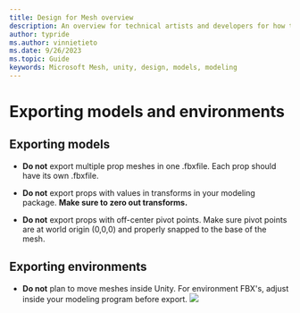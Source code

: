 ```yaml
---
title: Design for Mesh overview
description: An overview for technical artists and developers for how to design for Mesh.
author: typride
ms.author: vinnietieto
ms.date: 9/26/2023
ms.topic: Guide
keywords: Microsoft Mesh, unity, design, models, modeling
---
```


# Exporting models and environments

## Exporting models

- **Do not** export multiple prop meshes in one .fbxfile. Each prop
    should have its own .fbxfile.

- **Do not** export props with values in transforms in your modeling
    package. **Make sure to zero out transforms.**

- **Do not** export props with off-center pivot points. Make sure
    pivot points are at world origin (0,0,0) and properly snapped to the
    base of the mesh.

## Exporting environments

- **Do not** plan to move meshes inside Unity. For environment FBX's,
    adjust inside your modeling program before export.
![](../../media/3d-design-performance-guide/014.png)

